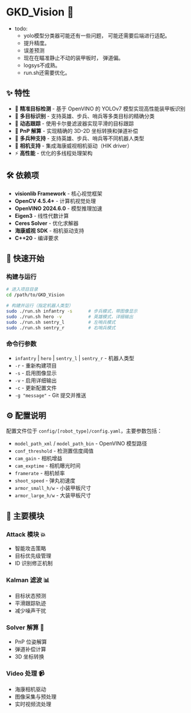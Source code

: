 # GKD_Vision 🚀

- todo:
  - yolo模型分类器可能还有一些问题， 可能还需要后端进行适配。
  - 提升精度。
  - 误差预测
  - 现在在瞄准静止不动的装甲板时， 弹道偏。
  - logsys不成熟。
  - run.sh还需要优化。

## ✨ 特性

- 🎯 **精准目标检测** - 基于 OpenVINO 的 YOLOv7 模型实现高性能装甲板识别
- 🎯 **多目标识别** - 支持英雄、步兵、哨兵等多类目标的精确分类
- 🏃 **动态跟踪** - 使用卡尔曼滤波器实现平滑的目标跟踪
- 🎯 **PnP 解算** - 实现精确的 3D-2D 坐标转换和弹道补偿
- 🤖 **多兵种支持** - 支持英雄、步兵、哨兵等不同机器人类型
- 📸 **相机支持** - 集成海康威视相机驱动（HIK driver）
- ⚡ **高性能** - 优化的多线程处理架构

## 🛠️ 依赖项

- **visionlib Framework** - 核心视觉框架
- **OpenCV 4.5.4+** - 计算机视觉处理
- **OpenVINO 2024.6.0** - 模型推理加速
- **Eigen3** - 线性代数计算
- **Ceres Solver** - 优化求解器
- **海康威视 SDK** - 相机驱动支持
- **C++20** - 编译要求

## 🚀 快速开始

### 构建与运行

```bash
# 进入项目目录
cd /path/to/GKD_Vision

# 构建并运行（指定机器人类型）
sudo ./run.sh infantry -s      # 步兵模式，带图像显示
sudo ./run.sh hero -v          # 英雄模式，详细输出
sudo ./run.sh sentry_l         # 左哨兵模式
sudo ./run.sh sentry_r         # 右哨兵模式
```

### 命令行参数

- `infantry` | `hero` | `sentry_l` | `sentry_r` - 机器人类型
- `-r` - 重新构建项目
- `-s` - 启用图像显示
- `-v` - 启用详细输出
- `-c` - 更新配置文件
- `-g "message"` - Git 提交并推送

## ⚙️ 配置说明

配置文件位于 `config/[robot_type]/config.yaml`，主要参数包括：

- `model_path_xml` / `model_path_bin` - OpenVINO 模型路径
- `conf_threshold` - 检测置信度阈值
- `cam_gain` - 相机增益
- `cam_exptime` - 相机曝光时间
- `framerate` - 相机帧率
- `shoot_speed` - 弹丸初速度
- `armor_small_h/w` - 小装甲板尺寸
- `armor_large_h/w` - 大装甲板尺寸

## 🎯 主要模块

### Attack 模块 💥
- 智能攻击策略
- 目标优先级管理
- ID 识别修正机制

### Kalman 滤波 📊
- 目标状态预测
- 平滑跟踪轨迹
- 减少噪声干扰

### Solver 解算 🔢
- PnP 位姿解算
- 弹道补偿计算
- 3D 坐标转换

### Video 处理 📹
- 海康相机驱动
- 图像采集与预处理
- 实时视频流处理
